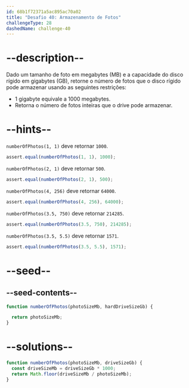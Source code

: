 ```yaml
---
id: 68b1f72371a5ac895ac70a02
title: "Desafio 40: Armazenamento de Fotos"
challengeType: 28
dashedName: challenge-40
---
```


# --description--

Dado um tamanho de foto em megabytes (MB) e a capacidade do disco rígido em gigabytes (GB), retorne o número de fotos que o disco rígido pode armazenar usando as seguintes restrições:

- 1 gigabyte equivale a 1000 megabytes.
- Retorna o número de fotos inteiras que o drive pode armazenar.

# --hints--

`numberOfPhotos(1, 1)` deve retornar `1000`.

```js
assert.equal(numberOfPhotos(1, 1), 1000);
```

`numberOfPhotos(2, 1)` deve retornar `500`.

```js
assert.equal(numberOfPhotos(2, 1), 500);
```

`numberOfPhotos(4, 256)` deve retornar `64000`.

```js
assert.equal(numberOfPhotos(4, 256), 64000);
```

`numberOfPhotos(3.5, 750)` deve retornar `214285`.

```js
assert.equal(numberOfPhotos(3.5, 750), 214285);
```

`numberOfPhotos(3.5, 5.5)` deve retornar `1571`.

```js
assert.equal(numberOfPhotos(3.5, 5.5), 1571);
```

# --seed--

## --seed-contents--

```js
function numberOfPhotos(photoSizeMb, hardDriveSizeGb) {

  return photoSizeMb;
}
```

# --solutions--

```js
function numberOfPhotos(photoSizeMb, driveSizeGb) {
  const driveSizeMb = driveSizeGb * 1000;
  return Math.floor(driveSizeMb / photoSizeMb);
}
```
